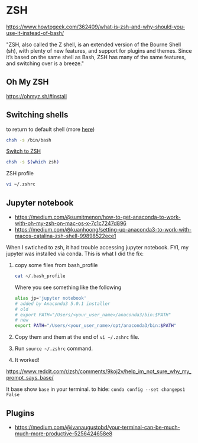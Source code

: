 # ZSH

https://www.howtogeek.com/362409/what-is-zsh-and-why-should-you-use-it-instead-of-bash/

"ZSH, also called the Z shell, is an extended version of the Bourne Shell (sh), with plenty of new features, and support for plugins and themes. Since it’s based on the same shell as Bash, ZSH has many of the same features, and switching over is a breeze."

## Oh My ZSH 

https://ohmyz.sh/#install


## Switching shells 

to return to default shell (more [here](https://unix.stackexchange.com/questions/137183/how-do-you-disable-oh-my-zsh-and-zsh-without-uninstalling-it))

```sh 
chsh -s /bin/bash
```

[Switch to ZSH](https://askubuntu.com/questions/131823/how-to-make-zsh-the-default-shell)

```sh 
chsh -s $(which zsh)
```


ZSH profile 

```sh 
vi ~/.zshrc
```

## Jupyter notebook 

- https://medium.com/@sumitmenon/how-to-get-anaconda-to-work-with-oh-my-zsh-on-mac-os-x-7c1c7247d896
- https://medium.com/@kuanhoong/setting-up-anaconda3-to-work-with-macos-catalina-zsh-shell-99898522ece1

When I swtiched to zsh, it had trouble accessing jupyter notebook. FYI, my jupyter was installed via conda. This is what I did the fix: 


1. copy some files from bash_profile 

	```sh 
	cat ~/.bash_profile
	```

	Where you see something like the following 

	```sh 
	alias jp='jupyter notebook'
	# added by Anaconda3 5.0.1 installer
	# old 
	# export PATH="/Users/<your_user_name>/anaconda3/bin:$PATH"
	# new
	export PATH="/Users/<your_user_name>/opt/anaconda3/bin:$PATH"
	```

2. Copy them and them at the end of `vi ~/.zshrc` file. 
3. Run `source ~/.zshrc` command. 
4. It worked! 

https://www.reddit.com/r/zsh/comments/9koj2v/help_im_not_sure_why_my_prompt_says_base/

It base show `base` in your terminal. to hide: 
```conda config --set changeps1 False```



## Plugins 

- https://medium.com/@ivanaugustobd/your-terminal-can-be-much-much-more-productive-5256424658e8

